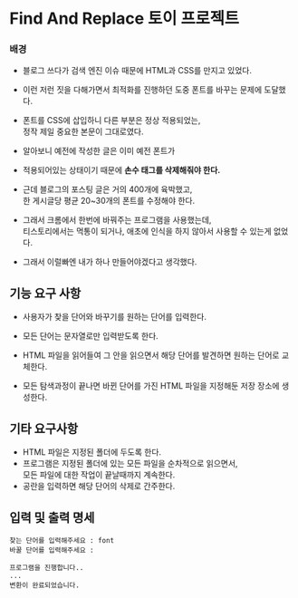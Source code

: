 # Find And Replace 토이 프로젝트

### 배경
- 블로그 쓰다가 검색 엔진 이슈 때문에 HTML과 CSS를 만지고 있었다.


- 이런 저런 짓을 다해가면서 최적화를 진행하던 도중 폰트를 바꾸는 문제에 도달했다.


- 폰트를 CSS에 삽입하니 다른 부분은 정상 적용되었는,  
정작 제일 중요한 본문이 그대로였다.


- 알아보니 예전에 작성한 글은 이미 예전 폰트가   
- 적용되어있는 상태이기 때문에 **손수 태그를 삭제해줘야 한다.**


- 근데 블로그의 포스팅 글은 거의 400개에 육박했고,  
한 게시글당 평균 20~30개의 폰트를 수정해야 한다.


- 그래서 크롬에서 한번에 바꿔주는 프로그램을 사용했는데,  
티스토리에서는 먹통이 되거나, 애초에 인식을 하지 않아서 사용할 수 있는게 없었다.


- 그래서 이럴빠엔 내가 하나 만들어야겠다고 생각했다.


## 기능 요구 사항
- 사용자가 찾을 단어와 바꾸기를 원하는 단어를 입력한다.


- 모든 단어는 문자열로만 입력받도록 한다.


- HTML 파일을 읽어들여 그 안을 읽으면서 해당 단어를 발견하면 원하는 단어로 교체한다.
- 모든 탐색과정이 끝나면 바뀐 단어를 가진 HTML 파일을 지정해둔 저장 장소에 생성한다.

## 기타 요구사항
- HTML 파일은 지정된 폴더에 두도록 한다.
- 프로그램은 지정된 폴더에 있는 모든 파일을 순차적으로 읽으면서,  
모든 파일에 대한 작업이 끝날때까지 계속한다.
- 공란을 입력하면 해당 단어의 삭제로 간주한다.
## 입력 및 출력 명세
```agsl
찾는 단어를 입력해주세요 : font
바꿀 단어를 입력해주세요 : 

프로그램을 진행합니다..
...
변환이 완료되었습니다.


```
